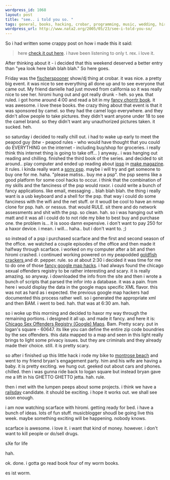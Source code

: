 ```yaml
--- 
wordpress_id: 1068
layout: post
title: "see.. i told you so. "
tags: general, books, hacking, crobar, programming, music, wedding, hiromi, google, hacks, ruby, rails, trex, bike, danielle, psp
wordpress_url: http://www.nata2.org/2005/05/23/see-i-told-you-so/
---
```

So i had written some crappy post on how i made this it said:
<blockquote>
here <a href="http://demon.dopeman.org/sexOffenders/">check it out here</a>. i have been listening to only t. rex.  i love it. 
</blockquote>

After thinking about it - i decided that this weekend deserved a better entry than "yea look here blah blah blah." So here goes. 

Friday was the <a href="http://www.manchesteronline.co.uk/entertainment/music/albumreviews/s/152/152256_fischerspooner__odyssey_emi.html">fischerspooner</a> show/dj thing at crobar. it was nice. a pretty big event. it was nice to see everything all done up and to see everyone that came out. My friend danielle had just moved from california so it was really nice to see her. hiromi hung out and got really drunk - heh.  so yea. that ruled. i got home around 4:00 and read a bit in my <a href="http://www.gerrold.com/">fancy chorrtr book</a>. it was awesome. i love these books.  the crazy thing about that event is that it was sponsored by camel. so they had the camel logo everywhere. and they didn't allow people to take pictures. they didn't want anyone under 18 to see the camel brand. so they didn't want any unauthorized pictures taken. it sucked. heh. 

so saturday i decided to really chill out. i had to wake up early to meet the peapod guy (btw - peapod rules - who would have thought that you could do EVERYTHING on the internet  - including buy/shop for groceries. i really think this internet thing is going to take off... )    anyway.. i was hanging out reading and chilling. finished the third book of the series. and decided to sit around.. play computer and ended up reading about <a href="http://ipsp.kaisakura.com/">ipsp</a> in <a href="http://make.oreilly.com/">make magazine</a>. it rules. i kinda really want a <a href="http://froogle.google.com/froogle?q=sony%20psp&hl=en&lr=&safe=off&rls=GGLD,GGLD:2004-35,GGLD:en&sa=N&tab=wf">sony psp</a>. maybe i will try and get someone to buy one for me. haha. "please matiss.. buy me a psp".  the psp seems like a good platform for some cool hacks to occur. i think that the combination of my skills and the fanciness of the psp would roxor. i could write a bunch of fancy applications. like email, messaging .. blah blah blah. the thing i really want is a usb keyboard and a shell for the psp. that way i could do some fanciness with the wifi and the net stuff. or it woudl be cool to have an nmap clone for psp. hah. or nessus. that would RULE. sit there and do network assessments and shit with the psp. so clean. hah.  so i was hanging out with matt and it was all i could do to not ride my bike to best buy and purchase one. the problem is... it is sooo damn expensive. i don't want to pay 250 for a haxor device. i mean. i will... haha.. but i don't want to. ;)

so instead of a psp i purchased scarface and the first and second season of the office. we watched a couple episodes of the office and then made it halfway through scarface. i worked on my computer after a bit and then hiromi crashed. i continued working powered on my peapodded <a href="http://infinitezoom.com/gallery4/goldfish_crackers.jpg">goldfish crackers </a>and dr. pepper. rule. so at about 2:30 i decided it was time for me to do one of those <a href="http://libgmail.sourceforge.net/googlemaps.html">fancy google map hacks</a>. i had always found the chicago sexual offenders registry to be rather interesting and scary. it is really amazing. so anyway. i downloaded the info from the site and then i wrote a bunch of scripts that parsed the infor into a database. it was a pain. from here i would display the data in the google maps specific XML flavor. this was not as hard as i expected. the previous google map hackers had documented this process rather well. so i generated the appropriate xml and then BAM. i went to bed. hah.  that was at 6:30 am. hah.

so i woke up this morning and decided to haxor my way through the remaining portions. i designed it all up. and made it fancy. and here it is:  <a href="http://demon.dopeman.org/sexOffenders/">Chicago Sex Offenders Registry (Google) Maps</a>. Bam. Pretty scary. put in logan's square - 60647. its like you can define the entire zip code boundries by the sex offenders. this data mapped to a map and seen in this light really brings to light some privacy issues. but they are criminals and they already made their choice. still. it is pretty scary. 

so after i finished up this little hack i rode my bike to <a href="http://maps.google.com/maps?ll=41.945190,-87.671245&spn=0.052124,0.110107&saddr=2506+n.+kedzie+blvd,+chicago&daddr=W+Montrose+Harbor+Dr,+Chicago,+IL&hl=en">montrose beach</a> and went to my friend bryan's engagement party. him and his wife are having a baby. it is pretty exciting.  we hung out. geeked out about cars and phones. chilled. then i was gunna ride back to logan square but instead bryan gave me a lift in his GHETTO GHETTO jetta. hah. rule. 

then i met with the lumpen peeps about some projects. i think we have a <a href="http://railsday.com/">railsday</a> candidate. it should be exciting. i hope it works out. we shall see soon enough. 

i am now watching scarface with hiromi. getting ready for bed. i have a bunch of ideas. lots of fun stuff. musicblogger shoudl be going live this week. maybe something exciting will be happening. nobody knows. 

scarface is awesome. i love it. i want that kind of money. however. i don't want to kill people or do/sell drugs. 

sXe for life 

hah. 

ok. done. i gotta go read book four of my worm books. 

es ist worm. 
